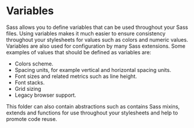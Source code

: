 # Variables
Sass allows you to define variables that can be used throughout your Sass files.
Using variables makes it much easier to ensure consistency throughout your
stylesheets for values such as colors and numeric values. Variables are also
used for configuration by many Sass extensions. Some examples of values that
should be defined as variables are:

* Colors scheme.
* Spacing units, for example vertical and horizontal spacing units.
* Font sizes and related metrics such as line height.
* Font stacks.
* Grid sizing
* Legacy browser support.


This folder can also contain abstractions such as contains Sass mixins, extends and functions for use throughout your stylesheets and help to promote code reuse.

